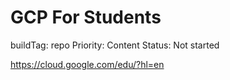 # GCP For Students

buildTag: repo
Priority: Content
Status: Not started

https://cloud.google.com/edu/?hl=en